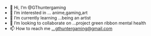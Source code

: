 - 👋 Hi, I’m @GThuntergaming
- 👀 I’m interested in ... anime,gaming,art
- 🌱 I’m currently learning ...being an artist
- 💞️ I’m looking to collaborate on ...project green ribbon mental health 
- 📫 How to reach me ...gthuntergaming@gmail.com

<!---
GThuntergaming/GThuntergaming is a ✨ special ✨ repository because its `README.md` (this file) appears on your GitHub profile.
You can click the Preview link to take a look at your changes.
--->
